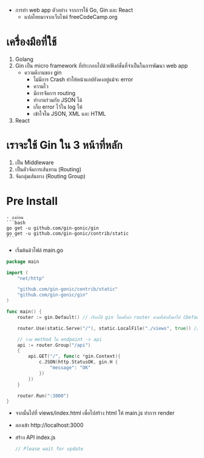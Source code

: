 * การทำ web app ตัวอย่าง จากการใช้ Go, Gin และ React
    - แปลไทยมาจากเว็บไซต์ freeCodeCamp.org

# เครื่องมือที่ใช้
1. Golang
2. Gin เป็น micro framework ที่ประกอบไปด้วยฟังก์ชั่นที่จำเป็นในการพัฒนา web app
    - ความดีงานของ gin
        - ไม่มีการ Crash ทำให้หน้าแอปยังคงอยู่แม้จะ error
        - ความไว
        - มีการจัดการ routing
        - ทำงานร่วมกับ JSON ได้
        - เก็บ error ไว้ใน log ให้
        - เข้าใจใน JSON, XML และ HTML
3. React

# เราจะใช้ Gin ใน 3 หน้าที่หลัก
1. เป็น Middleware
2. เป็นตัวจัดการเส้นทาน (Routing)
3. จัดกลุ่มเส้นทาง (Routing Group)

# Pre Install
    - ลงก่อน
    ```bash
    go get -u github.com/gin-gonic/gin
    go get -u github.com/gin-gonic/contrib/static
    ```

- เริ่มต้นด้วไฟล์ main.go
```go
package main

import (
	"net/http"

	"github.com/gin-gonic/contrib/static"
	"github.com/gin-gonic/gin"
)

func main() {
	router := gin.Default() // เรียกใช้ gin โดยตั้งค่า router ตามที่เข้าตั้งมาให้ (Default)

	router.Use(static.Serve("/"), static.LocalFile("./views", true)) // ตั้งเส้นทาง / ให้ไปที่ไฟล์ใน folder views

	// รวม method ใน endpoint -> api
	api := router.Group("/api")
	{
		api.GET("/", func(c *gin.Context){
			c.JSON(http.StatusOK, gin.H {
				"message": "OK"
			})
		})
	}

	router.Run(":3000")
}
```

- จากนั้นไปที่ views/index.html เพื่อไปสร้าง html ให้ main.js ทำการ render
- ลองเข้า http://localhost:3000


- สร้าง API
    index.js
    ```go
    // Please wait for update
    ```

